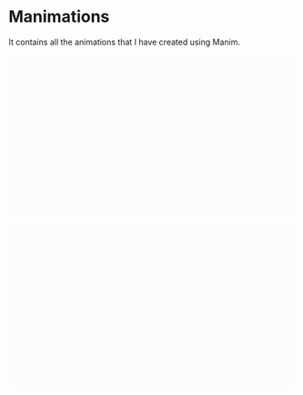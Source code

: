 # Manimations

It contains all the animations that I have created using Manim.

<p align="center"><img src ="/Isomorphic/gifs/Morph.gif" /></p>

<p align="center"><img src ="/Subgraph/gifs/subgraph3.gif" /></p>

